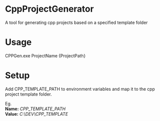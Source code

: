 # CppProjectGenerator
A tool for generating cpp projects based on a specified template folder

# Usage
CPPGen.exe ProjectName {ProjectPath}

# Setup
Add CPP_TEMPLATE_PATH to environment variables and map it to the cpp project template folder.

Eg.<br/>
**Name:** *CPP_TEMPLATE_PATH*<br/>
**Value:** *C:\DEV\CPP_TEMPLATE*<br/>

